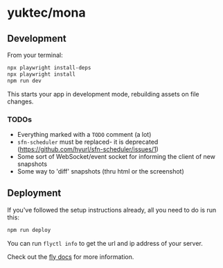 # yuktec/mona

## Development

From your terminal:

```sh
npx playwright install-deps
npx playwright install
npm run dev
```

This starts your app in development mode, rebuilding assets on file changes.

### TODOs
- Everything marked with a `TODO` comment (a lot)
- `sfn-scheduler` must be replaced- it is deprecated (https://github.com/hyurl/sfn-scheduler/issues/1)
- Some sort of WebSocket/event socket for informing the client of new snapshots
- Some way to 'diff' snapshots (thru html or the screenshot)

## Deployment

If you've followed the setup instructions already, all you need to do is run this:

```sh
npm run deploy
```

You can run `flyctl info` to get the url and ip address of your server.

Check out the [fly docs](https://fly.io/docs/getting-started/node/) for more information.
